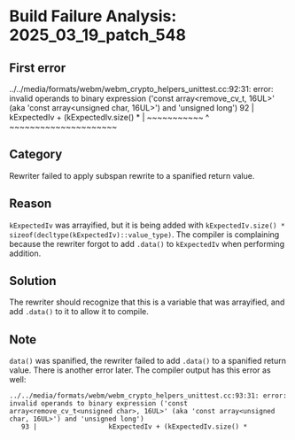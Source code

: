 # Build Failure Analysis: 2025_03_19_patch_548

## First error

../../media/formats/webm/webm_crypto_helpers_unittest.cc:92:31: error: invalid operands to binary expression ('const array<remove_cv_t<unsigned char>, 16UL>' (aka 'const array<unsigned char, 16UL>') and 'unsigned long')
   92 |                   kExpectedIv + (kExpectedIv.size() *
      |                   ~~~~~~~~~~~ ^ ~~~~~~~~~~~~~~~~~~~~~

## Category
Rewriter failed to apply subspan rewrite to a spanified return value.

## Reason
`kExpectedIv` was arrayified, but it is being added with `kExpectedIv.size() * sizeof(decltype(kExpectedIv)::value_type)`. The compiler is complaining because the rewriter forgot to add `.data()` to `kExpectedIv` when performing addition.

## Solution
The rewriter should recognize that this is a variable that was arrayified, and add `.data()` to it to allow it to compile.

## Note
`data()` was spanified, the rewriter failed to add `.data()` to a spanified return value.
There is another error later. The compiler output has this error as well:
```
../../media/formats/webm/webm_crypto_helpers_unittest.cc:93:31: error: invalid operands to binary expression ('const array<remove_cv_t<unsigned char>, 16UL>' (aka 'const array<unsigned char, 16UL>') and 'unsigned long')
   93 |                  kExpectedIv + (kExpectedIv.size() *